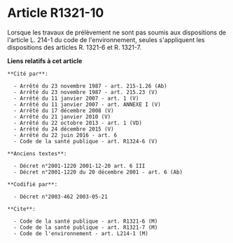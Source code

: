 # Article R1321-10

Lorsque les travaux de prélèvement ne sont pas soumis aux dispositions de l'article L. 214-1 du code de l'environnement,
seules s'appliquent les dispositions des articles R. 1321-6 et R. 1321-7.

**Liens relatifs à cet article**

	**Cité par**:

	  - Arrêté du 23 novembre 1987 - art. 215-1.26 (Ab)
	  - Arrêté du 23 novembre 1987 - art. 215.23 (V)
	  - Arrêté du 11 janvier 2007 - art. 1 (V)
	  - Arrêté du 11 janvier 2007 - art. ANNEXE I (V)
	  - Arrêté du 17 décembre 2008 (V)
	  - Arrêté du 21 janvier 2010 (V)
	  - Arrêté du 22 octobre 2013 - art. 1 (VD)
	  - Arrêté du 24 décembre 2015 (V)
	  - Arrêté du 22 juin 2016 - art. 6
	  - Code de la santé publique - art. R1324-6 (V)

	**Anciens textes**:

	  - Décret n°2001-1220 2001-12-20 art. 6 III
	  - Décret n°2001-1220 du 20 décembre 2001 - art. 6 (Ab)

	**Codifié par**:

	  - Décret n°2003-462 2003-05-21

	**Cite**:

	  - Code de la santé publique - art. R1321-6 (M)
	  - Code de la santé publique - art. R1321-7 (M)
	  - Code de l'environnement - art. L214-1 (M)
